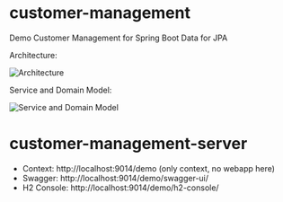 # customer-management
Demo Customer Management for Spring Boot Data for JPA

Architecture:

![Architecture](https://raw.github.com/lofidewanto/demo-gwt-springboot/master/src/main/docs/demo-gwt-springboot-architecture.jpg)

Service and Domain Model:

![Service and Domain Model](https://raw.github.com/lofidewanto/demo-gwt-springboot/master/src/main/docs/demo-gwt-springboot-model.jpg)

# customer-management-server
- Context: http://localhost:9014/demo (only context, no webapp here)
- Swagger: http://localhost:9014/demo/swagger-ui/
- H2 Console: http://localhost:9014/demo/h2-console/
